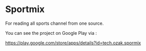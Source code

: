 # Sportmix
For reading all sports channel from one source.

You can see the project on Google Play via :

https://play.google.com/store/apps/details?id=tech.ozak.spormix
